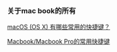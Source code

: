 ### 关于mac book的所有

[macOS (OS X) 有哪些常用的快捷键？](https://www.zhihu.com/question/20021861)

[Macbook/Macbook Pro的常用快捷键](https://www.douban.com/group/topic/20987793/?type=like)

